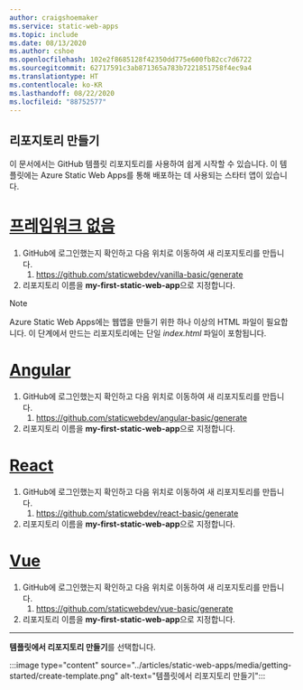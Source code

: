 ```yaml
---
author: craigshoemaker
ms.service: static-web-apps
ms.topic: include
ms.date: 08/13/2020
ms.author: cshoe
ms.openlocfilehash: 102e2f8685128f42350dd775e600fb82cc7d6722
ms.sourcegitcommit: 62717591c3ab871365a783b7221851758f4ec9a4
ms.translationtype: HT
ms.contentlocale: ko-KR
ms.lasthandoff: 08/22/2020
ms.locfileid: "88752577"
---
```

## <a name="create-a-repository"></a>리포지토리 만들기

이 문서에서는 GitHub 템플릿 리포지토리를 사용하여 쉽게 시작할 수 있습니다. 이 템플릿에는 Azure Static Web Apps를 통해 배포하는 데 사용되는 스타터 앱이 있습니다.

# <a name="no-framework"></a>[프레임워크 없음](#tab/vanilla-javascript)

1. GitHub에 로그인했는지 확인하고 다음 위치로 이동하여 새 리포지토리를 만듭니다.
    1. https://github.com/staticwebdev/vanilla-basic/generate
1. 리포지토리 이름을 **my-first-static-web-app**으로 지정합니다.

> [!NOTE]
> Azure Static Web Apps에는 웹앱을 만들기 위한 하나 이상의 HTML 파일이 필요합니다. 이 단계에서 만드는 리포지토리에는 단일 _index.html_ 파일이 포함됩니다.

# <a name="angular"></a>[Angular](#tab/angular)

1. GitHub에 로그인했는지 확인하고 다음 위치로 이동하여 새 리포지토리를 만듭니다.
    1. https://github.com/staticwebdev/angular-basic/generate
1. 리포지토리 이름을 **my-first-static-web-app**으로 지정합니다.

# <a name="react"></a>[React](#tab/react)

1. GitHub에 로그인했는지 확인하고 다음 위치로 이동하여 새 리포지토리를 만듭니다.
    1. https://github.com/staticwebdev/react-basic/generate
1. 리포지토리 이름을 **my-first-static-web-app**으로 지정합니다.

# <a name="vue"></a>[Vue](#tab/vue)

1. GitHub에 로그인했는지 확인하고 다음 위치로 이동하여 새 리포지토리를 만듭니다.
    1. https://github.com/staticwebdev/vue-basic/generate
1. 리포지토리 이름을 **my-first-static-web-app**으로 지정합니다.

---

**템플릿에서 리포지토리 만들기**를 선택합니다.

:::image type="content" source="../articles/static-web-apps/media/getting-started/create-template.png" alt-text="템플릿에서 리포지토리 만들기":::
